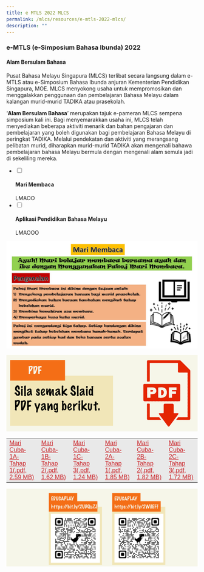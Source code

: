 ```yaml
---
title: e MTLS 2022 MLCS
permalink: /mlcs/resources/e-mtls-2022-mlcs/
description: ""
---
```

### e-MTLS (e-Simposium Bahasa Ibunda) 2022

#### Alam Bersulam Bahasa

Pusat Bahasa Melayu Singapura (MLCS) terlibat secara langsung dalam e-MTLS atau e-Simposium Bahasa Ibunda anjuran Kementerian Pendidikan Singapura, MOE. MLCS menyokong usaha untuk mempromosikan dan menggalakkan penggunaan dan pembelajaran Bahasa Melayu dalam kalangan murid-murid TADIKA atau prasekolah.

‘**Alam Bersulam Bahasa**’ merupakan tajuk e-pameran MLCS sempena simposium kali ini. Bagi menyemarakkan usaha ini, MLCS telah menyediakan beberapa aktiviti menarik dan bahan pengajaran dan pembelajaran yang boleh digunakan bagi pembelajaran Bahasa Melayu di peringkat TADIKA. Melalui pendekatan dan aktiviti yang merangsang pelibatan murid, diharapkan murid-murid TADIKA akan mengenali bahawa pembelajaran bahasa Melayu bermula dengan mengenali alam semula jadi di sekeliling mereka.

<ul class="jekyllcodex_accordion">
  <li>
    <input type="checkbox" id="accordion21">
		<label for="accordion21"><h4>Mari Membaca</h4></label>
    <div>
     LMAOO
    </div>
	</li>  
  <li>
    <input type="checkbox" id="accordion22">
    <label for="accordion22"><h4>Aplikasi Pendidikan Bahasa Melayu</h4></label>
    <div>
      LMAOOO
    </div>
  </li>
</ul>

![Mari Membaca](/images/e-mtls-2022-content.jpeg)

![Mari Membaca](/images/part-2-poster-1-2c48b98bde54845de88028387d7276ab2.png)

<table style="box-sizing: border-box; color: rgb(0, 0, 0); font-family: Hind, Arial, Helvetica, sans-serif; font-size: 16px; font-style: normal; font-variant-ligatures: normal; font-variant-caps: normal; font-weight: 400; letter-spacing: normal; orphans: 2; text-align: start; text-transform: none; white-space: normal; widows: 2; word-spacing: 0px; -webkit-text-stroke-width: 0px; background-color: rgb(233, 233, 233); text-decoration-thickness: initial; text-decoration-style: initial; text-decoration-color: initial;"><tbody style="box-sizing: border-box;"><tr style="box-sizing: border-box; height: 74px;"><td style="box-sizing: border-box; width: 137.773px;"><a href="/files/mari-cuba-1a-tahap-1d7778b0987dc44d5801a9b02cb862e1d.pdf" target="_blank" title="Mari Cuba-1A-Tahap 1" style="box-sizing: border-box; background-color: transparent; color: rgb(202, 33, 38);">Mari Cuba-1A-Tahap 1(.pdf, 2.59 MB)</a></td><td style="box-sizing: border-box; width: 137.773px;"><a href="/files/mari-cuba-1b-tahap-280a4403eb16f47a7b41918bfc6d6c207.pdf" target="_blank" title="Mari Cuba-1B-Tahap 2" style="box-sizing: border-box; background-color: transparent; color: rgb(202, 33, 38);">Mari Cuba-1B-Tahap 2(.pdf, 1.62 MB)</a></td><td style="box-sizing: border-box; width: 137.773px;"><a href="/files/mari-cuba-1c-tahap-32100bc1e4fe64feb96c0dd3a63e66f9d.pdf" target="_blank" title="Mari Cuba-1C-Tahap 3" style="box-sizing: border-box; background-color: transparent; color: rgb(202, 33, 38);">Mari Cuba-1C-Tahap 3(.pdf, 1.24 MB)</a></td><td style="box-sizing: border-box; width: 137.773px;"><a href="/files/mari-cuba-2a-tahap-1161a11bf1e2e4abeba71bdd38963d216.pdf" target="_blank" title="Mari Cuba-2A-Tahap 1" style="box-sizing: border-box; background-color: transparent; color: rgb(202, 33, 38);">Mari Cuba-2A-Tahap 1(.pdf, 1.85 MB)</a></td><td style="box-sizing: border-box; width: 137.773px;"><a href="/files/mari-cuba-2b-tahap-20b7a9636e7f24e998d48fa21b4791241.pdf" target="_blank" title="Mari Cuba-2B-Tahap 2" style="box-sizing: border-box; background-color: transparent; color: rgb(202, 33, 38);">Mari Cuba-2B-Tahap 2(.pdf, 1.82 MB)</a></td><td style="box-sizing: border-box; width: 137.797px;"><a href="/files/mari-cuba-2c-tahap363bcd0e13a114da29c72902a2c0eb06f.pdf" target="_blank" title="Mari Cuba-2C-Tahap 3" style="box-sizing: border-box; background-color: transparent; color: rgb(202, 33, 38);">Mari Cuba-2C-Tahap 3(.pdf, 1.72 MB)</a></td></tr></tbody></table>

![Mari Membaca](/images/part-3-poster.png)
